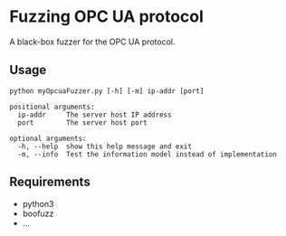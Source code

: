 # Fuzzing OPC UA protocol

A black-box fuzzer for the OPC UA protocol.

## Usage
```
python myOpcuaFuzzer.py [-h] [-m] ip-addr [port]

positional arguments:
  ip-addr     The server host IP address
  port        The server host port

optional arguments:
  -h, --help  show this help message and exit
  -m, --info  Test the information model instead of implementation
```

## Requirements
- python3 
- boofuzz
- ...